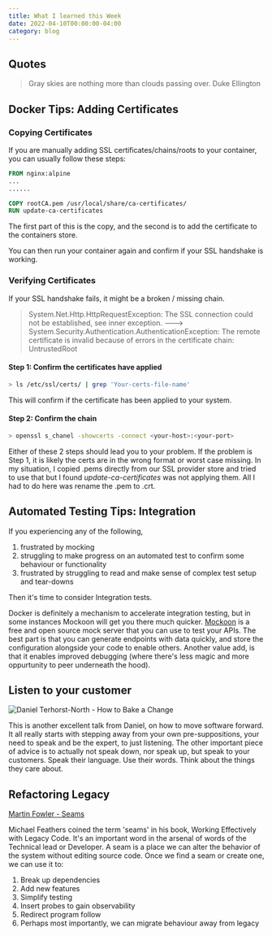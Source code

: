 ```yaml
---
title: What I learned this Week 
date: 2022-04-10T00:00:00-04:00
category: blog
---
```


## Quotes

> Gray skies are nothing more than clouds passing over. Duke Ellington

## Docker Tips: Adding Certificates

### Copying Certificates

If you are manually adding SSL certificates/chains/roots to your container,
you can usually follow these steps:

```dockerfile
FROM nginx:alpine
...
......

COPY rootCA.pem /usr/local/share/ca-certificates/
RUN update-ca-certificates

```

The first part of this is the copy,
and the second is to add the certificate to the containers store.

You can then run your container again and confirm if your SSL handshake is working.

### Verifying Certificates

If your SSL handshake fails, it might be a broken / missing chain.

> System.Net.Http.HttpRequestException: The SSL connection could not be established, see inner exception.
> ---> System.Security.Authentication.AuthenticationException: The remote certificate is invalid because of errors in the certificate chain: UntrustedRoot 

#### Step 1: Confirm the certificates have applied 

```sh
> ls /etc/ssl/certs/ | grep 'Your-certs-file-name'
```

This will confirm if the certificate has been applied to your system.

#### Step 2: Confirm the chain

```sh
> openssl s_chanel -showcerts -connect <your-host>:<your-port>
```

Either of these 2 steps should lead you to your problem. If the problem is Step 1, it is likely the certs are in the wrong format or worst case missing.
In my situation, I copied .pems directly from our SSL provider store and tried to use that but I found *update-ca-certificates* was not applying them.
All I had to do here was rename the .pem to .crt.


## Automated Testing Tips: Integration

If you experiencing any of the following,
1. frustrated by mocking
2. struggling to make progress on an automated test to confirm some behaviour or functionality
3. frustrated by struggling to read and make sense of complex test setup and tear-downs

Then it's time to consider Integration tests.

Docker is definitely a mechanism to accelerate integration testing, but in some instances Mockoon will get you there much quicker.
[Mockoon](https://mockoon.com/) is a free and open source mock server that you can use to test your APIs. The best part is that you can generate endpoints with data quickly, and store the configuration alongside your code to enable others. Another value add, is that it enables improved debugging (where there's less magic and more oppurtunity to peer underneath the hood).

## Listen to your customer

![Daniel Terhorst-North - How to Bake a Change](https://www.youtube.com/watch?v=K0FFoAgjjY0)

This is another excellent talk from Daniel, on how to move software forward.
It all really starts with stepping away from your own pre-suppositions, your need to speak and be the expert, to just listening.
The other important piece of advice is to actually not speak down, nor speak up, but speak to your customers. Speak their language. Use their words.
Think about the things they care about.

## Refactoring Legacy

[Martin Fowler - Seams](https://martinfowler.com/bliki/LegacySeam.html)

Michael Feathers coined the term 'seams' in his book, Working Effectively with Legacy Code. It's an important word in the arsenal of words of the Technical lead or Developer.
A seam is a place we can alter the behavior of the system without editing source code. Once we find a seam or create one, we can use it to:
1. Break up dependencies
2. Add new features
3. Simplify testing
4. Insert probes to gain observability
5. Redirect program follow
6. Perhaps most importantly, we can migrate behaviour away from legacy
